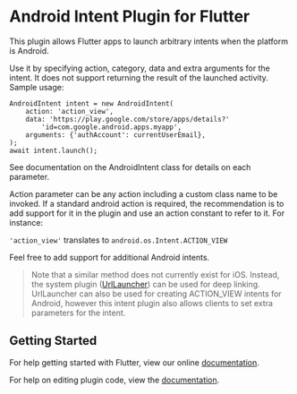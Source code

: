 # Android Intent Plugin for Flutter

This plugin allows Flutter apps to launch arbitrary intents when the platform
is Android.

Use it by specifying action, category, data and extra arguments for the intent.
It does not support returning the result of the launched activity. Sample usage:

```
AndroidIntent intent = new AndroidIntent(
    action: 'action_view',
    data: 'https://play.google.com/store/apps/details?'
        'id=com.google.android.apps.myapp',
    arguments: {'authAccount': currentUserEmail},
);
await intent.launch();
```

See documentation on the AndroidIntent class for details on each parameter.

Action parameter can be any action including a custom class name to be invoked.
If a standard android action is required, the recommendation is to add support
for it in the plugin and use an action constant to refer to it. For instance:

`'action_view'` translates to `android.os.Intent.ACTION_VIEW`

Feel free to add support for additional Android intents.

> Note that a similar method does not currently exist for iOS. Instead, the
system plugin ([UrlLauncher](https://docs.flutter.io/flutter/services/UrlLauncher-class.html))
can be used for deep linking. UrlLauncher can also be used for creating
ACTION_VIEW intents for Android, however this intent plugin also allows
clients to set extra parameters for the intent.

## Getting Started

For help getting started with Flutter, view our online
[documentation](http://flutter.io/).

For help on editing plugin code, view the [documentation](https://flutter.io/platform-plugins/#edit-code).
